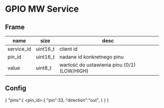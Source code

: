 # GPIO MW Service

## Frame
| name | size | desc |
| --- | --- | --- |
| service_id | uint16_t | client id |
| pin_id | uint16_t | nadane id konkretnego pinu |
| value | uint8_t | wartość do ustawienia pinu (0/1)(LOW/HIGH) |


## Config

{
    "pins":{
        <pin_id>:{
            "pin":33,
            "direction":"out",
        }
    }
}